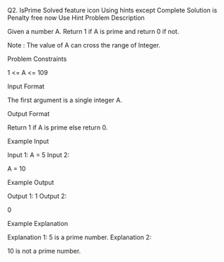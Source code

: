 Q2. IsPrime
Solved
feature icon
Using hints except Complete Solution is Penalty free now
Use Hint
Problem Description

Given a number A. Return 1 if A is prime and return 0 if not. 

Note : 
The value of A can cross the range of Integer.


Problem Constraints

1 <= A <= 109


Input Format

The first argument is a single integer A.


Output Format

Return 1 if A is prime else return 0.


Example Input

Input 1:
A = 5
Input 2:

A = 10


Example Output

Output 1:
1
Output 2:

0


Example Explanation

Explanation 1:
5 is a prime number.
Explanation 2:

10 is not a prime number.